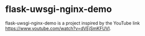 # flask-uwsgi-nginx-demo 

flask-uwsgi-nginx-demo  is a project inspired by the YouTube link <https://www.youtube.com/watch?v=dVEjSmKFUVI>.

